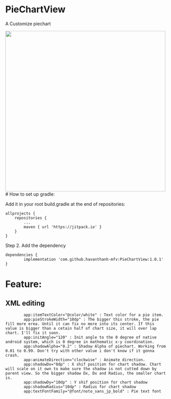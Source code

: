 # PieChartView
A Customize piechart 

<img src="https://github.com/thanh-ha-van/PieChartView/blob/master/Untitled.png" width="500" height="500" />
# How to set up gradle: 

Add it in your root build.gradle at the end of repositories:

	allprojects {
		repositories {
			...
			maven { url 'https://jitpack.io' }
		}
	}
Step 2. Add the dependency

	dependencies {
	        implementation 'com.github.havanthanh-mfv:PieChartView:1.0.1'
	}

# Feature: 
## XML editing
  
            app:itemTextColor="@color/white" : Text color for a pie item.
            app:pieStrokeWidth="10dp" : The bigger this stroke, the pie fill more erea. Until it can fix no more into its center. If this value is bigger than a cetain half of chart size, it will over lap chart. I'll fix it soon.
            app:initAngle="120" : Init angle to the 0 degree of native android system, which is 0 degree in mathematic x-y coordination.
            app:shadowAlpha="0.2" : Shadow Alpha of piechart. Working from 0.01 to 0.99. Don't try with other value i don't know if it gonna crash. 
            app:animateDirection="clockwise" : Animate direction.
            app:shadowDx="0dp" : X shif position for chart shadow. Chart will scale on it own to make sure the shadow is not cutted down by parent view. So the bigger shadow Dx, Dx and Radius, the smaller chart is. 
            app:shadowDy="10dp" : Y shif position for chart shadow
            app:shadowRadius="10dp" : Radius for chart shadow
            app:textFontFamily="@font/noto_sans_jp_bold" : Pie text font
